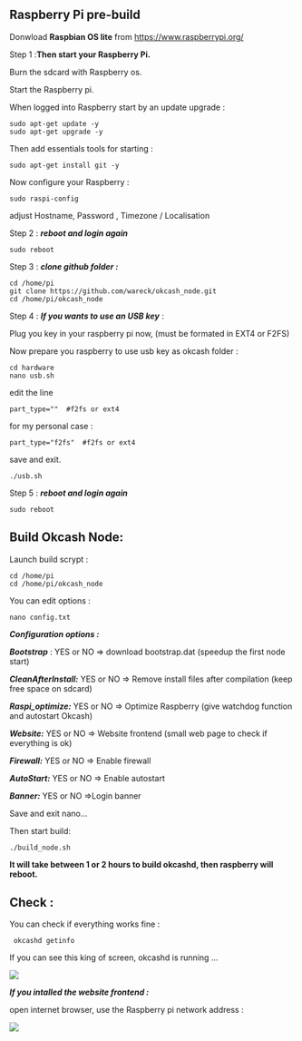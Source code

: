 ## Raspberry Pi pre-build ##

Donwload **Raspbian OS lite** from https://www.raspberrypi.org/

Step 1 :**Then start your Raspberry Pi.**

Burn the sdcard with Raspberry os.

Start the Raspberry pi.

When logged into Raspberry start by an update upgrade :

    sudo apt-get update -y
    sudo apt-get upgrade -y

Then add essentials tools for starting :

    sudo apt-get install git -y
 
 Now configure your Raspberry :

    sudo raspi-config

adjust Hostname, Password , Timezone / Localisation 

Step 2 : ***reboot and login again***

    sudo reboot

Step 3 : ***clone github folder :***

	cd /home/pi
	git clone https://github.com/wareck/okcash_node.git 
	cd /home/pi/okcash_node

Step 4 : ***If you wants to use an USB key*** :

Plug you key in your raspberry pi now, (must be formated in EXT4 or F2FS)

Now prepare you raspberry to use usb key as okcash folder :

    cd hardware
    nano usb.sh

edit the line 

	part_type=""  #f2fs or ext4
for my personal case : 

	part_type="f2fs"  #f2fs or ext4

save and exit.

	./usb.sh
				
Step 5 : ***reboot and login again***

    sudo reboot


## Build Okcash Node:
Launch build scrypt :

	cd /home/pi
	cd /home/pi/okcash_node

You can edit options :

    nano config.txt


***Configuration options :***

***Bootstrap*** : YES or NO => download bootstrap.dat (speedup the first node start)

***CleanAfterInstall:*** YES or NO  => Remove install files after compilation (keep free space on sdcard)

***Raspi_optimize:*** YES or NO => Optimize Raspberry (give watchdog function and autostart Okcash)

***Website:*** YES or NO => Website frontend (small web page to check if everything is ok)

***Firewall:*** YES or NO => Enable firewall

***AutoStart:*** YES or NO => Enable autostart

***Banner:*** YES or NO =>Login banner

Save and exit nano...

Then start build:

    ./build_node.sh
	
**It will take between 1 or 2 hours to build okcashd, then raspberry will reboot.**

## Check :

You can check if everything works fine :

     okcashd getinfo

If you can see this king of screen, okcashd is running ...

![](https://raw.githubusercontent.com/wareck/okcash_node_raspberry/master/docs/images/getinfo.png)

***If you intalled the website frontend :***

open internet browser, use the Raspberry pi network address :

![](https://raw.githubusercontent.com/wareck/okcash_node_raspberry/master/docs/images/webgui.png)
